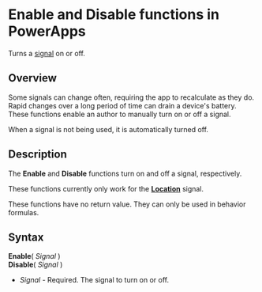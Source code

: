 <properties
	pageTitle="PowerApps: Enable and Disable functions"
	description="Reference information for the Enable and Disable functions in PowerApps, including syntax and examples"
	services=""
	suite="powerapps"
	documentationCenter="na"
	authors="gregli-msft"
	manager="dwrede"
	editor=""
	tags=""/>

<tags
   ms.service="powerapps"
   ms.devlang="na"
   ms.topic="article"
   ms.tgt_pltfrm="na"
   ms.workload="na"
   ms.date="11/07/2015"
   ms.author="gregli"/>

# Enable and Disable functions in PowerApps #

Turns a [signal](signals.md) on or off.

## Overview ##

Some signals can change often, requiring the app to recalculate as they do.  Rapid changes over a long period of time can drain a device's battery.  These functions enable an author to manually turn on or off a signal.

When a signal is not being used, it is automatically turned off.

## Description ##

The **Enable** and **Disable** functions turn on and off a signal, respectively.

These functions currently only work for the **[Location](signals.md)** signal.

These functions have no return value.  They can only be used in behavior formulas.

## Syntax ##

**Enable**( *Signal* )<br>**Disable**( *Signal* )

- *Signal* - Required.  The signal to turn on or off.

